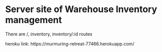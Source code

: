 <h1>Server site of Warehouse Inventory management</h1>
<p>There are /, inventory, inventory/:id routes</P>
<a>heroku link: https://murmuring-retreat-77466.herokuapp.com/</a> 
 
